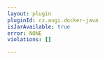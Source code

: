 ```yaml
---
layout: plugin
pluginId: cz.augi.docker-java
isJarAvailable: true
error: NONE
violations: []

---
```


